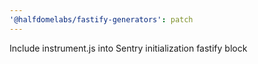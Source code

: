 ```yaml
---
'@halfdomelabs/fastify-generators': patch
---
```


Include instrument.js into Sentry initialization fastify block
